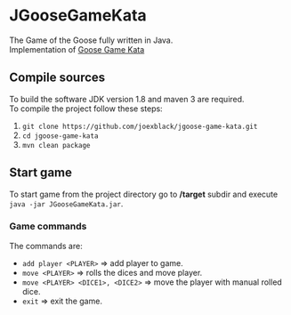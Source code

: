 # JGooseGameKata
The Game of the Goose fully written in Java.  
Implementation of [Goose Game Kata](https://github.com/xpeppers/goose-game-kata)

## Compile sources

To build the software JDK version 1.8 and maven 3 are required.  
To compile the project follow these steps:

1. `git clone https://github.com/joexblack/jgoose-game-kata.git`
2. `cd jgoose-game-kata`
3. `mvn clean package`

## Start game

To start game from the project directory go to **/target** subdir and execute `java -jar JGooseGameKata.jar`.

### Game commands

The commands are:

- `add player <PLAYER>`  => add player to game.
- `move <PLAYER>` => rolls the dices and move player.
- `move <PLAYER> <DICE1>, <DICE2>` => move the player with manual rolled dice.
- `exit` => exit the game.

